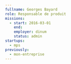 ```yaml
---
fullname: Georges Bayard
role: Responsable de produit
missions:
  - start: 2016-03-01
    end:
    employer: dinum
    status: admin
startups:
  - mps
previously:
  - mon-entreprise
---
```

